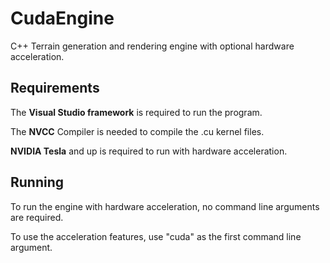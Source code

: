 
# CudaEngine

C++ Terrain generation and rendering engine with optional hardware acceleration.

## Requirements

The **Visual Studio framework** is required to run the program.

The **NVCC** Compiler is needed to compile the .cu kernel files.

**NVIDIA Tesla** and up is required to run with hardware acceleration.

## Running

To run the engine with hardware acceleration, no command line arguments are required.

To use the acceleration features, use "cuda" as the first command line argument.
